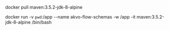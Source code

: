 
docker pull maven:3.5.2-jdk-8-alpine

docker run -v `pwd`:/app --name akvo-flow-schemas -w /app -it maven:3.5.2-jdk-8-alpine /bin/bash